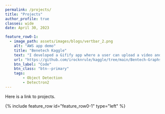 ```yaml
---
permalink: /projects/
title: "Projects"
author_profile: true
classes: wide
date: April 30, 2023

feature_row0-1:
  - image_path: assets/images/blogs/vertbar_2.png
    alt: "AWS app demo"
    title: "Benetech Kaggle"
    text: "I developed a Gifify app where a user can upload a video and get it processed into a gif. This is a Flask app deployed to AWS EC2 instance. The user login data is saved into DynamoDB, while the users' uploaded videos and resulting gifs are stored on S3 buckets. The video processing is implemented through a Lambda function (deployed via Docker to ECS)."
    url: "https://github.com/irocknrule/kaggle/tree/main/Bentech-Graphs"
    btn_label: "Code"
    btn_class: "btn--primary"
    tags:
        - Object Detection
        - Detectron2
---
```


Here is a link to projects.

{% include feature_row id="feature_row0-1" type="left" %}
<a name="Kaggle Benetech Competition"></a>
